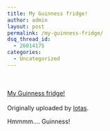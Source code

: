 ```yaml
---
title: My Guinness fridge!
author: admin
layout: post
permalink: /my-guinness-fridge/
dsq_thread_id:
  - 26014175
categories:
  - Uncategorized
---
```

<div>
  <a href="http://www.flickr.com/photos/lsmartman/79526814/" title="photo sharing"><img src="http://static.flickr.com/38/79526814_6de91dc2d0_m.jpg" alt /></a><br /> <br /> <span><br /> <a href="http://www.flickr.com/photos/lsmartman/79526814/">My Guinness fridge!</a><br /> <br /> Originally uploaded by <a href="http://www.flickr.com/people/lsmartman/">lotas</a>.<br /> </span>
</div>

Hmmmm&#8230;. Guinness!